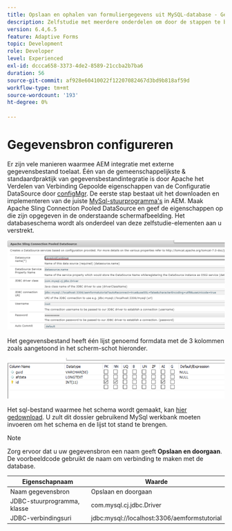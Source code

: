 ```yaml
---
title: Opslaan en ophalen van formuliergegevens uit MySQL-database - Gegevensbron configureren
description: Zelfstudie met meerdere onderdelen om door de stappen te bladeren die nodig zijn voor het opslaan en ophalen van formuliergegevens
version: 6.4,6.5
feature: Adaptive Forms
topic: Development
role: Developer
level: Experienced
exl-id: dccca658-3373-4de2-8589-21ccba2b7ba6
duration: 56
source-git-commit: af928e60410022f12207082467d3bd9b818af59d
workflow-type: tm+mt
source-wordcount: '193'
ht-degree: 0%

---
```


# Gegevensbron configureren

Er zijn vele manieren waarmee AEM integratie met externe gegevensbestand toelaat. Één van de gemeenschappelijkste &amp; standaardpraktijk van gegevensbestandintegratie is door Apache het Verdelen van Verbinding Gepoolde eigenschappen van de Configuratie DataSource door [configMgr](http://localhost:4502/system/console/configMgr).
De eerste stap bestaat uit het downloaden en implementeren van de juiste [MySql-stuurprogramma&#39;s](https://mvnrepository.com/artifact/mysql/mysql-connector-java) in AEM.
Maak Apache Sling Connection Pooled DataSource en geef de eigenschappen op die zijn opgegeven in de onderstaande schermafbeelding. Het databaseschema wordt als onderdeel van deze zelfstudie-elementen aan u verstrekt.

![gegevensbron](assets/save-continue.PNG)

Het gegevensbestand heeft één lijst genoemd formdata met de 3 kolommen zoals aangetoond in het scherm-schot hieronder.

![gegevensbank](assets/data-base-tables.PNG)

Het sql-bestand waarmee het schema wordt gemaakt, kan [hier gedownload](assets/form-data-db.sql). U zult dit dossier gebruikend MySql werkbank moeten invoeren om het schema en de lijst tot stand te brengen.

>[!NOTE]
>Zorg ervoor dat u uw gegevensbron een naam geeft **Opslaan en doorgaan**. De voorbeeldcode gebruikt de naam om verbinding te maken met de database.

| Eigenschapnaam | Waarde |
| ------------------------|---------------------------------------|
| Naam gegevensbron | Opslaan en doorgaan |
| JDBC-stuurprogramma, klasse | com.mysql.cj.jdbc.Driver |
| JDBC-verbindingsuri | jdbc:mysql://localhost:3306/aemformstutorial |
